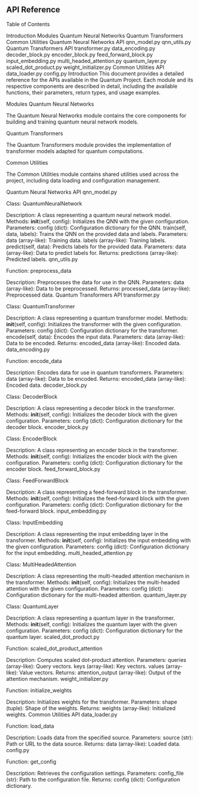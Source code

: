 ## **API Reference**
Table of Contents

Introduction
Modules
Quantum Neural Networks
Quantum Transformers
Common Utilities
Quantum Neural Networks API
qnn_model.py
qnn_utils.py
Quantum Transformers API
transformer.py
data_encoding.py
decoder_block.py
encoder_block.py
feed_forward_block.py
input_embedding.py
multi_headed_attention.py
quantum_layer.py
scaled_dot_product.py
weight_initializer.py
Common Utilities API
data_loader.py
config.py
Introduction
This document provides a detailed reference for the APIs available in the Quantum Project. Each module and its respective components are described in detail, including the available functions, their parameters, return types, and usage examples.

Modules
Quantum Neural Networks

The Quantum Neural Networks module contains the core components for building and training quantum neural network models.

Quantum Transformers

The Quantum Transformers module provides the implementation of transformer models adapted for quantum computations.

Common Utilities

The Common Utilities module contains shared utilities used across the project, including data loading and configuration management.

Quantum Neural Networks API
qnn_model.py

Class: QuantumNeuralNetwork

Description: A class representing a quantum neural network model.
Methods:
__init__(self, config): Initializes the QNN with the given configuration.
Parameters:
config (dict): Configuration dictionary for the QNN.
train(self, data, labels): Trains the QNN on the provided data and labels.
Parameters:
data (array-like): Training data.
labels (array-like): Training labels.
predict(self, data): Predicts labels for the provided data.
Parameters:
data (array-like): Data to predict labels for.
Returns:
predictions (array-like): Predicted labels.
qnn_utils.py

Function: preprocess_data

Description: Preprocesses the data for use in the QNN.
Parameters:
data (array-like): Data to be preprocessed.
Returns:
processed_data (array-like): Preprocessed data.
Quantum Transformers API
transformer.py

Class: QuantumTransformer

Description: A class representing a quantum transformer model.
Methods:
__init__(self, config): Initializes the transformer with the given configuration.
Parameters:
config (dict): Configuration dictionary for the transformer.
encode(self, data): Encodes the input data.
Parameters:
data (array-like): Data to be encoded.
Returns:
encoded_data (array-like): Encoded data.
data_encoding.py

Function: encode_data

Description: Encodes data for use in quantum transformers.
Parameters:
data (array-like): Data to be encoded.
Returns:
encoded_data (array-like): Encoded data.
decoder_block.py

Class: DecoderBlock

Description: A class representing a decoder block in the transformer.
Methods:
__init__(self, config): Initializes the decoder block with the given configuration.
Parameters:
config (dict): Configuration dictionary for the decoder block.
encoder_block.py

Class: EncoderBlock

Description: A class representing an encoder block in the transformer.
Methods:
__init__(self, config): Initializes the encoder block with the given configuration.
Parameters:
config (dict): Configuration dictionary for the encoder block.
feed_forward_block.py

Class: FeedForwardBlock

Description: A class representing a feed-forward block in the transformer.
Methods:
__init__(self, config): Initializes the feed-forward block with the given configuration.
Parameters:
config (dict): Configuration dictionary for the feed-forward block.
input_embedding.py

Class: InputEmbedding

Description: A class representing the input embedding layer in the transformer.
Methods:
__init__(self, config): Initializes the input embedding with the given configuration.
Parameters:
config (dict): Configuration dictionary for the input embedding.
multi_headed_attention.py

Class: MultiHeadedAttention

Description: A class representing the multi-headed attention mechanism in the transformer.
Methods:
__init__(self, config): Initializes the multi-headed attention with the given configuration.
Parameters:
config (dict): Configuration dictionary for the multi-headed attention.
quantum_layer.py

Class: QuantumLayer

Description: A class representing a quantum layer in the transformer.
Methods:
__init__(self, config): Initializes the quantum layer with the given configuration.
Parameters:
config (dict): Configuration dictionary for the quantum layer.
scaled_dot_product.py

Function: scaled_dot_product_attention

Description: Computes scaled dot-product attention.
Parameters:
queries (array-like): Query vectors.
keys (array-like): Key vectors.
values (array-like): Value vectors.
Returns:
attention_output (array-like): Output of the attention mechanism.
weight_initializer.py

Function: initialize_weights

Description: Initializes weights for the transformer.
Parameters:
shape (tuple): Shape of the weights.
Returns:
weights (array-like): Initialized weights.
Common Utilities API
data_loader.py

Function: load_data

Description: Loads data from the specified source.
Parameters:
source (str): Path or URL to the data source.
Returns:
data (array-like): Loaded data.
config.py

Function: get_config

Description: Retrieves the configuration settings.
Parameters:
config_file (str): Path to the configuration file.
Returns:
config (dict): Configuration dictionary.

